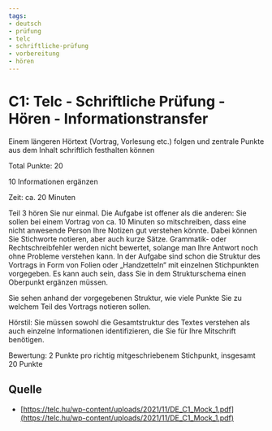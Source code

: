 ```yaml
---
tags:
- deutsch
- prüfung
- telc
- schriftliche-prüfung
- vorbereitung
- hören
---
```


# C1: Telc - Schriftliche Prüfung - Hören - Informationstransfer

Einem längeren Hörtext (Vortrag, Vorlesung etc.) folgen und zentrale Punkte aus dem Inhalt
schriftlich festhalten können

Total Punkte: 20

10 Informationen ergänzen

Zeit: ca. 20 Minuten

Teil 3 hören Sie nur einmal. Die Aufgabe ist offener als die anderen: Sie sollen bei einem Vortrag von ca. 10 Minuten so mitschreiben, dass eine nicht anwesende Person Ihre Notizen gut verstehen könnte. Dabei können Sie Stichworte notieren, aber auch kurze Sätze. Grammatik- oder Rechtschreibfehler werden nicht bewertet, solange man Ihre Antwort noch ohne Probleme verstehen kann. In der Aufgabe sind schon die Struktur des Vortrags in Form von Folien oder „Handzetteln“ mit einzelnen Stichpunkten vorgegeben. Es kann auch sein, dass Sie in dem Strukturschema einen Oberpunkt ergänzen müssen.

Sie sehen anhand der vorgegebenen Struktur, wie viele Punkte Sie zu welchem Teil des Vortrags notieren sollen.

Hörstil: Sie müssen sowohl die Gesamtstruktur des Textes verstehen als auch einzelne Informationen identifizieren, die Sie für Ihre Mitschrift benötigen.

Bewertung: 2 Punkte pro richtig mitgeschriebenem Stichpunkt, insgesamt 20 Punkte

## Quelle

- [https://telc.hu/wp-content/uploads/2021/11/DE_C1_Mock_1.pdf](https://telc.hu/wp-content/uploads/2021/11/DE_C1_Mock_1.pdf)
